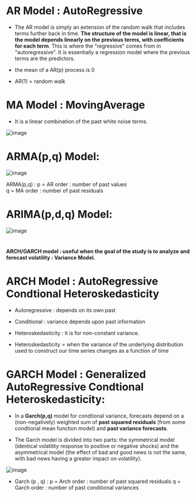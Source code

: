 # AR Model : AutoRegressive

- The AR model is simply an extension of the random walk that includes terms further back in time. 
**The structure of the model is linear, that is the model depends linearly on the previous terms, with coefficients for each term**. This is where the "regressive" comes from in "autoregressive". It is essentially a regression model where the previous terms are the predictors.

- the mean of a AR(p) process is 0
- AR(1) = random walk


# MA Model : MovingAverage

- It is a linear combination of the past white noise terms.


![image](https://github.com/Eliegautie/Forecasting-models/assets/105276166/2e50f8a4-083b-4166-b6d7-9a32b8d9422f)

#
#



# ARMA(p,q) Model:


![image](https://github.com/Eliegautie/Forecasting-models/assets/105276166/7fc4f65d-3ced-4ae8-bcd9-abdb73244a82)


ARMA(p,q) : p = AR order : number of past values  
            q = MA order : number of past residuals
            
#
#


# ARIMA(p,d,q) Model:


![image](https://github.com/Eliegautie/Forecasting-models/assets/105276166/9012d249-25a3-4526-80c2-8f3bfcc7ddac)


#
#



**ARCH/GARCH model : useful when the goal of the study is to analyze and forecast volatility :  Variance Model.**


# ARCH Model : AutoRegressive Condtional Heteroskedasticity

- Autoregressive : depends on its own past
- Conditional : variance depends upon past information
- Heteroskedasticity : it is for non-constant variance.

- Heteroskedasticity = when the variance of the underlying distribution used to construct our time series changes as a function of time

#
#


# GARCH Model : Generalized AutoRegressive Condtional Heteroskedasticity:


- In a **Garch(p,q)** model for condtional variance, forecasts depend on a (non-negatively) weighted sum of **past squared residuals** (from some condtional mean function model) and **past variance forecasts**.

- The Garch model is divided into two parts: the symmetrical model (identical volatility response to positive or negative shocks) and the asymmetrical model (the effect of bad and good news is not the same, with bad news having a greater impact on volatility).



![image](https://github.com/Eliegautie/Forecasting-models/assets/105276166/c3cbd69a-71a6-4fe4-b2d5-5d179804b47f)


- Garch (p , q) : p = Arch order : number of past squared residuals
                  q = Garch order : number of past conditional variances







